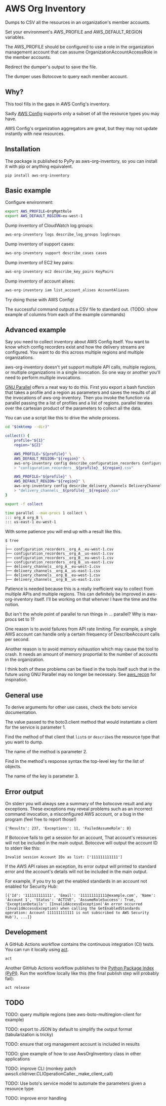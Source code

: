 # AWS Org Inventory

Dumps to CSV all the resources in an organization's member accounts.

Set your environment's AWS_PROFILE and AWS_DEFAULT_REGION variables.

The AWS_PROFILE should be configured to use a role in the organization management account that can assume OrganizationAccountAccessRole in the member accounts.

Redirect the dumper's output to save the file.

The dumper uses Botocove to query each member account.

## Why?

This tool fills in the gaps in AWS Config's inventory.

Sadly [AWS Config](https://docs.aws.amazon.com/config/latest/developerguide/resource-config-reference.html) supports only a subset of all the resource types you may have.

AWS Config's organization aggregators are great, but they may not update instantly with new resources.

## Installation

The package is published to PyPy as aws-org-inventory, so you can install it with pip or anything equivalent.

```
pip install aws-org-inventory
```

## Basic example

Configure environment:

```bash
export AWS_PROFILE=OrgMgmtRole
export AWS_DEFAULT_REGION=eu-west-1
```

Dump inventory of CloudWatch log groups:

```bash
aws-org-inventory logs describe_log_groups logGroups
```

Dump inventory of support cases:

```bash
aws-org-inventory support describe_cases cases
```

Dump inventory of EC2 key pairs:

```bash
aws-org-inventory ec2 describe_key_pairs KeyPairs
```

Dump inventory of account alises:

```bash
aws-org-inventory iam list_account_alises AccountAliases
```

Try doing those with AWS Config!

The successful command outputs a CSV file to standard out. (TODO: show example of columns from each of the example commands)

## Advanced example

Say you need to collect inventory about AWS Config itself. You want to know which config recorders exist and how the delivery streams are configured. You want to do this across multiple regions and multiple organizations.

aws-org-inventory doesn't yet support multiple API calls, multiple regions, or multiple organizations in a single invocation. So one way or another you'll need to perform multiple invocations.

[GNU Parallel](https://www.gnu.org/software/parallel/) offers a neat way to do this. First you export a bash function that takes a profile and a region as parameters and saves the results of all the invocations of aws-org-inventory. Then you invoke the function via parallel passing the a list of profiles and a list of regions. parallel iterates over the cartesian product of the parameters to collect all the data.

You can use a script like this to drive the whole process.

```bash
cd "$(mktemp --dir)"

collect() {
    profile="${1}"
    region="${2}"

    AWS_PROFILE="${profile}" \
    AWS_DEFAULT_REGION="${region}" \
    aws-org-inventory config describe_configuration_recorders ConfigurationRecorders \
    > "configuration_recorders__${profile}__${region}.csv"

    AWS_PROFILE="${profile}" \
    AWS_DEFAULT_REGION="${region}" \
    aws-org-inventory config describe_delivery_channels DeliveryChannels \
    > "delivery_channels__${profile}__${region}.csv"
}

export -f collect

time parallel --max-procs 1 collect \
::: org_A org_B \
::: us-east-1 eu-west-1
```

With some patience you will end up with a result like this.

```text
$ tree
.
├── configuration_recorders__org_A__eu-west-1.csv
├── configuration_recorders__org_A__us-east-1.csv
├── configuration_recorders__org_B__eu-west-1.csv
├── configuration_recorders__org_B__us-east-1.csv
├── delivery_channels__org_A__eu-west-1.csv
├── delivery_channels__org_A__us-east-1.csv
├── delivery_channels__org_B__eu-west-1.csv
├── delivery_channels__org_B__us-east-1.csv
```

Patience is needed because this is a really inefficient way to collect from multiple APIs and multiple regions. This can definitely be improved in aws-org-inventory itself. I'll be working on that whenver I have the time and the notion.

But isn't the whole point of parallel to run things in ... parallel? Why is max-procs set to 1? 

One reason is to avoid failures from API rate limiting. For example, a single AWS account can handle only a certain frequency of DescribeAccount calls per second.

Another reason is to avoid memory exhaustion which may cause the tool to crash. It needs an amount of memory proportial to the number of accounts in the organization.

I think both of these problems can be fixed in the tools itself such that in the future using GNU Parallel may no longer be necessary. See [aws_recon](https://github.com/darkbitio/aws-recon) for inspiration.

## General use

To derive arguments for other use cases, check the boto service documentation.

The value passed to the boto3.client method that would instantiate a client for the service is parameter 1.

Find the method of that client that `list`s or `describe`s the resource type that you want to dump.

The name of the method is parameter 2.

Find in the method's response syntax the top-level key for the list of objects.

The name of the key is parameter 3.

## Error output

On stderr you will always see a summary of the botocove result and any exceptions. These exceptions may reveal problems such as an incorrect command invocation, a misconfigured AWS account, or a bug in the program (feel free to report those!)

```text
{'Results': 237, 'Exceptions': 11, 'FailedAssumeRole': 0}
```

If Botocove fails to get a session for an account, That account's resources will not be included in the main output. Botocove will output the account ID to stderr like this:

```text
Invalid session Account IDs as list: ['111111111111']
```


If the AWS API raises an exception, its error output will printed to standard error and the account's details will not be included in the main output.

For example, if you try to get the enabled standards in an account not enabled for Security Hub:

```text
[{'Id': '111111111111', 'Email': '111111111111@example.com', 'Name': 'Account 1', 'Status': 'ACTIVE', 'AssumeRoleSuccess': True, 'ExceptionDetails': [InvalidAccessException('An error occurred (InvalidAccessException) when calling the GetEnabledStandards operation: Account 111111111111 is not subscribed to AWS Security Hub'), ...]}
```

## Development

A GitHub Actions workflow contains the continuous integration (CI) tests. You can run it locally using [act](https://github.com/nektos/act).

```bash
act
```

Another GitHub Actions workflow publishes to the
[Python Package Index (PyPI)](https://pypi.org/project/aws-org-inventory/). Run the workflow locally like this (the final publish step will probably fail):

```
act release
```

## TODO

TODO: query multiple regions (see aws-boto-multiregion-client for example)

TODO: export to JSON by default to simplify the output format (tabularization is tricky)

TODO: ensure that org management account is included in results

TODO: give example of how to use AwsOrgInventory class in other applications

TODO: improve CLI (monkey patch awscli.clidriver.CLIOperationCaller._make_client_call)

TODO: Use boto's service model to automate the parameters given a resource type

TODO: improve error handling
